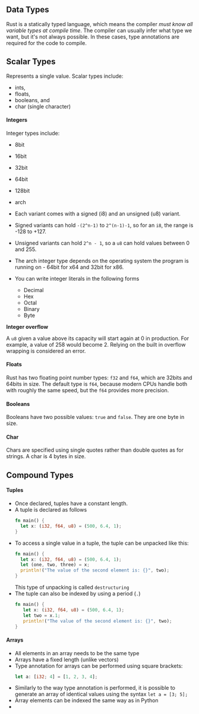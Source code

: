 Data Types
-
Rust is a statically typed language, which means the compiler *must know all variable types at compile time*. The compiler can usually infer what type we want, but it's not always possible. In these cases, type annotations are required for the code  to compile.

Scalar Types
-
Represents a single value. Scalar types include: 
- ints, 
- floats, 
- booleans, and 
- char (single character)

#### Integers
Integer types include:
- 8bit
- 16bit
- 32bit
- 64bit
- 128bit
- arch

- Each variant comes with a signed (i8) and an unsigned (u8) variant.

- Signed variants can hold `-(2^n-1)` to `2^(n-1)-1`, so for an `i8`, the range is -128 to +127.

- Unsigned variants can hold `2^n - 1`, so a `u8` can hold values between 0 and 255.

- The arch integer type depends on the operating system the program is running on - 64bit for x64 and 32bit for x86.

- You can write integer literals in the following forms
    - Decimal
    - Hex
    - Octal
    - Binary
    - Byte
    
<b> Integer overflow</b>

A `u8` given a value above its capacity will start again at 0 in production. For example, a value of 258 would become 2.
Relying on the built in overflow wrapping is considered an error.

#### Floats

Rust has two floating point number types: `f32` and `f64`, which are 32bits and 64bits in size. The default type is `f64`, because modern CPUs handle both with roughly the same speed, but the `f64` provides more precision.

#### Booleans

Booleans have two possible values: `true` and `false`. They are one byte in size.

#### Char

Chars are specified using single quotes rather than double quotes as for strings. A char is 4 bytes in size.

Compound Types
-
#### Tuples

- Once declared, tuples have a constant length.
- A tuple is declared as follows
    ```rust
  fn main() {
      let x: (i32, f64, u8) = (500, 6.4, 1);
    }  
  ```
- To access a single value in a tuple, the tuple can be unpacked like this:
    ```rust
    fn main() {
      let x: (i32, f64, u8) = (500, 6.4, 1);
      let (one, two, three) = x;
      println!("The value of the second element is: {}", two);
    }
    ```
    This type of unpacking is called `destructuring`
- The tuple can also be indexed by using a period (`.`)
    ```rust
    fn main() {
       let x: (i32, f64, u8) = (500, 6.4, 1);
       let two = x.1;
       println!("The value of the second element is: {}", two);
    } 
    ```
  
#### Arrays

- All elements in an array needs to be the same type
- Arrays have a fixed length (unlike vectors)
- Type annotation for arrays can be performed using square brackets:
    ```rust
    let a: [i32; 4] = [1, 2, 3, 4];
    ```
- Similarly to the way type annotation is performed, it is possible to generate an array of identical values using the syntax `let a = [3; 5];`
- Array elements can be indexed the same way as in Python
- 